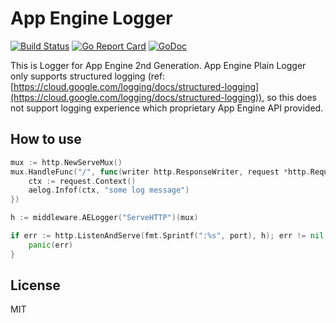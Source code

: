 # App Engine Logger

[![Build Status](https://travis-ci.org/emahiro/aelog.svg?branch=master)](https://travis-ci.org/emahiro/ae-plain-logger)
[![Go Report Card](https://goreportcard.com/badge/github.com/emahiro/aelog)](https://goreportcard.com/report/github.com/emahiro/ae-plain-logger)
[![GoDoc](https://godoc.org/github.com/emahiro/aelog?status.svg)](https://godoc.org/github.com/emahiro/ae-plain-logger)

This is Logger for App Engine 2nd Generation.
App Engine Plain Logger only supports structured logging (ref: [https://cloud.google.com/logging/docs/structured-logging](https://cloud.google.com/logging/docs/structured-logging)), so this does not support logging experience which proprietary App Engine API provided.

## How to use

```go
mux := http.NewServeMux()
mux.HandleFunc("/", func(writer http.ResponseWriter, request *http.Request) {
    ctx := request.Context()
    aelog.Infof(ctx, "some log message")
})

h := middleware.AELogger("ServeHTTP")(mux)

if err := http.ListenAndServe(fmt.Sprintf(":%s", port), h); err != nil {
    panic(err)
}
```

## License

MIT
